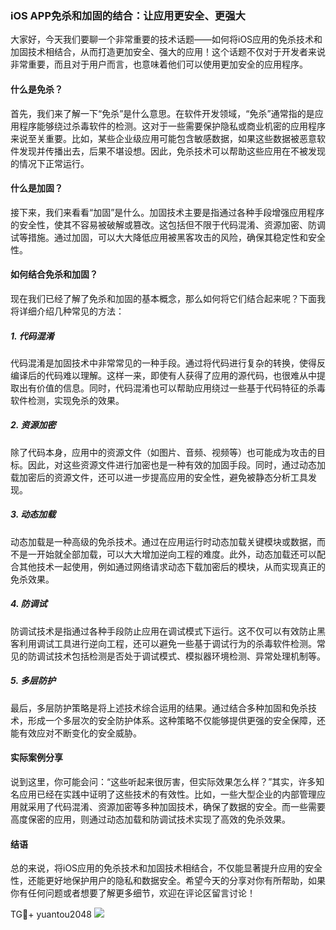 ### iOS APP免杀和加固的结合：让应用更安全、更强大

大家好，今天我们要聊一个非常重要的技术话题——如何将iOS应用的免杀技术和加固技术相结合，从而打造更加安全、强大的应用！这个话题不仅对于开发者来说非常重要，而且对于用户而言，也意味着他们可以使用更加安全的应用程序。

#### 什么是免杀？

首先，我们来了解一下“免杀”是什么意思。在软件开发领域，“免杀”通常指的是应用程序能够绕过杀毒软件的检测。这对于一些需要保护隐私或商业机密的应用程序来说至关重要。比如，某些企业级应用可能包含敏感数据，如果这些数据被恶意软件发现并传播出去，后果不堪设想。因此，免杀技术可以帮助这些应用在不被发现的情况下正常运行。

#### 什么是加固？

接下来，我们来看看“加固”是什么。加固技术主要是指通过各种手段增强应用程序的安全性，使其不容易被破解或篡改。这包括但不限于代码混淆、资源加密、防调试等措施。通过加固，可以大大降低应用被黑客攻击的风险，确保其稳定性和安全性。

#### 如何结合免杀和加固？

现在我们已经了解了免杀和加固的基本概念，那么如何将它们结合起来呢？下面我将详细介绍几种常见的方法：

##### 1. 代码混淆

代码混淆是加固技术中非常常见的一种手段。通过将代码进行复杂的转换，使得反编译后的代码难以理解。这样一来，即使有人获得了应用的源代码，也很难从中提取出有价值的信息。同时，代码混淆也可以帮助应用绕过一些基于代码特征的杀毒软件检测，实现免杀的效果。

##### 2. 资源加密

除了代码本身，应用中的资源文件（如图片、音频、视频等）也可能成为攻击的目标。因此，对这些资源文件进行加密也是一种有效的加固手段。同时，通过动态加载加密后的资源文件，还可以进一步提高应用的安全性，避免被静态分析工具发现。

##### 3. 动态加载

动态加载是一种高级的免杀技术。通过在应用运行时动态加载关键模块或数据，而不是一开始就全部加载，可以大大增加逆向工程的难度。此外，动态加载还可以配合其他技术一起使用，例如通过网络请求动态下载加密后的模块，从而实现真正的免杀效果。

##### 4. 防调试

防调试技术是指通过各种手段防止应用在调试模式下运行。这不仅可以有效防止黑客利用调试工具进行逆向工程，还可以避免一些基于调试行为的杀毒软件检测。常见的防调试技术包括检测是否处于调试模式、模拟器环境检测、异常处理机制等。

##### 5. 多层防护

最后，多层防护策略是将上述技术综合运用的结果。通过结合多种加固和免杀技术，形成一个多层次的安全防护体系。这种策略不仅能够提供更强的安全保障，还能有效应对不断变化的安全威胁。

#### 实际案例分享

说到这里，你可能会问：“这些听起来很厉害，但实际效果怎么样？”其实，许多知名应用已经在实践中证明了这些技术的有效性。比如，一些大型企业的内部管理应用就采用了代码混淆、资源加密等多种加固技术，确保了数据的安全。而一些需要高度保密的应用，则通过动态加载和防调试技术实现了高效的免杀效果。

#### 结语

总的来说，将iOS应用的免杀技术和加固技术相结合，不仅能显著提升应用的安全性，还能更好地保护用户的隐私和数据安全。希望今天的分享对你有所帮助，如果你有任何问题或者想要了解更多细节，欢迎在评论区留言讨论！

TG💪+ yuantou2048  ![](https://github.com/user-attachments/assets/cf57a8bb-a08e-43c1-ad82-039f33c64200)